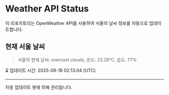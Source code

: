 
# Weather API Status

이 리포지토리는 OpenWeather API를 사용하여 서울의 날씨 정보를 자동으로 업데이트합니다.

## 현재 서울 날씨
> 서울의 현재 날씨: overcast clouds, 온도: 23.28°C, 습도: 77%

⏳ 업데이트 시간: 2025-09-18 02:13:04 (UTC)

---
자동 업데이트 봇에 의해 관리됩니다.
